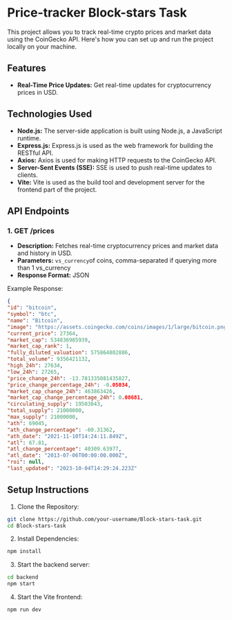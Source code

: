 # Price-tracker Block-stars Task

This project allows you to track real-time crypto prices and market data using the CoinGecko API. Here's how you can set up and run the project locally on your machine.

## Features

- **Real-Time Price Updates:** Get real-time updates for cryptocurrency prices in USD.

## Technologies Used

- **Node.js:** The server-side application is built using Node.js, a JavaScript runtime.
- **Express.js:** Express.js is used as the web framework for building the RESTful API.
- **Axios:** Axios is used for making HTTP requests to the CoinGecko API.
- **Server-Sent Events (SSE):** SSE is used to push real-time updates to clients.
- **Vite:** Vite is used as the build tool and development server for the frontend part of the project.

## API Endpoints

### 1. **GET /prices**

- **Description:** Fetches real-time cryptocurrency prices and market data and history in USD.
- **Parameters:** ```vs_currency```of coins, comma-separated if querying more than 1 vs_currency
- **Response Format:** JSON

Example Response:

```json
{
"id": "bitcoin",
"symbol": "btc",
"name": "Bitcoin",
"image": "https://assets.coingecko.com/coins/images/1/large/bitcoin.png?1547033579",
"current_price": 27364,
"market_cap": 534836985939,
"market_cap_rank": 1,
"fully_diluted_valuation": 575864802886,
"total_volume": 9356421132,
"high_24h": 27634,
"low_24h": 27265,
"price_change_24h": -13.781335081435827,
"price_change_percentage_24h": -0.05034,
"market_cap_change_24h": 463863426,
"market_cap_change_percentage_24h": 0.08681,
"circulating_supply": 19503843,
"total_supply": 21000000,
"max_supply": 21000000,
"ath": 69045,
"ath_change_percentage": -60.31362,
"ath_date": "2021-11-10T14:24:11.849Z",
"atl": 67.81,
"atl_change_percentage": 40309.63977,
"atl_date": "2013-07-06T00:00:00.000Z",
"roi": null,
"last_updated": "2023-10-04T14:29:24.223Z"
```

## Setup Instructions
1. Clone the Repository:
```bash
git clone https://github.com/your-username/Block-stars-task.git
cd Block-stars-task

```

2. Install Dependencies:
```bash
npm install

```

3. Start the backend server:
```bash 
cd backend
npm start

```

4. Start the Vite frontend:
```bash  
npm run dev
```